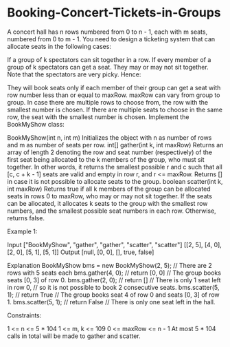 # Booking-Concert-Tickets-in-Groups

A concert hall has n rows numbered from 0 to n - 1, each with m seats, numbered from 0 to m - 1. You need to design a ticketing system that can allocate seats in the following cases:

If a group of k spectators can sit together in a row.
If every member of a group of k spectators can get a seat. They may or may not sit together.
Note that the spectators are very picky. Hence:

They will book seats only if each member of their group can get a seat with row number less than or equal to maxRow. maxRow can vary from group to group.
In case there are multiple rows to choose from, the row with the smallest number is chosen. If there are multiple seats to choose in the same row, the seat with the smallest number is chosen.
Implement the BookMyShow class:

BookMyShow(int n, int m) Initializes the object with n as number of rows and m as number of seats per row.
int[] gather(int k, int maxRow) Returns an array of length 2 denoting the row and seat number (respectively) of the first seat being allocated to the k members of the group, who must sit together. In other words, it returns the smallest possible r and c such that all [c, c + k - 1] seats are valid and empty in row r, and r <= maxRow. Returns [] in case it is not possible to allocate seats to the group.
boolean scatter(int k, int maxRow) Returns true if all k members of the group can be allocated seats in rows 0 to maxRow, who may or may not sit together. If the seats can be allocated, it allocates k seats to the group with the smallest row numbers, and the smallest possible seat numbers in each row. Otherwise, returns false.
 

Example 1:

Input
["BookMyShow", "gather", "gather", "scatter", "scatter"]
[[2, 5], [4, 0], [2, 0], [5, 1], [5, 1]]
Output
[null, [0, 0], [], true, false]

Explanation
BookMyShow bms = new BookMyShow(2, 5); // There are 2 rows with 5 seats each 
bms.gather(4, 0); // return [0, 0]
                  // The group books seats [0, 3] of row 0. 
bms.gather(2, 0); // return []
                  // There is only 1 seat left in row 0,
                  // so it is not possible to book 2 consecutive seats. 
bms.scatter(5, 1); // return True
                   // The group books seat 4 of row 0 and seats [0, 3] of row 1. 
bms.scatter(5, 1); // return False
                   // There is only one seat left in the hall.
 

Constraints:

1 <= n <= 5 * 104
1 <= m, k <= 109
0 <= maxRow <= n - 1
At most 5 * 104 calls in total will be made to gather and scatter.
